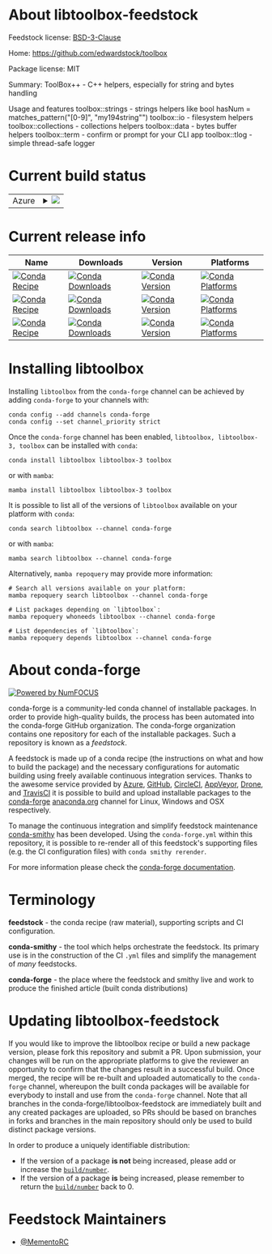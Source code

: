 About libtoolbox-feedstock
==========================

Feedstock license: [BSD-3-Clause](https://github.com/conda-forge/libtoolbox-feedstock/blob/main/LICENSE.txt)

Home: https://github.com/edwardstock/toolbox

Package license: MIT

Summary: ToolBox++ - C++ helpers, especially for string and bytes handling

Usage and features
  toolbox::strings - strings helpers like bool hasNum = matches_pattern("[0-9]", "my194string"")
  toolbox::io - filesystem helpers
  toolbox::collections - collections helpers
  toolbox::data - bytes buffer helpers
  toolbox::term - confirm or prompt for your CLI app
  toolbox::tlog - simple thread-safe logger


Current build status
====================


<table>
    
  <tr>
    <td>Azure</td>
    <td>
      <details>
        <summary>
          <a href="https://dev.azure.com/conda-forge/feedstock-builds/_build/latest?definitionId=23137&branchName=main">
            <img src="https://dev.azure.com/conda-forge/feedstock-builds/_apis/build/status/libtoolbox-feedstock?branchName=main">
          </a>
        </summary>
        <table>
          <thead><tr><th>Variant</th><th>Status</th></tr></thead>
          <tbody><tr>
              <td>linux_64</td>
              <td>
                <a href="https://dev.azure.com/conda-forge/feedstock-builds/_build/latest?definitionId=23137&branchName=main">
                  <img src="https://dev.azure.com/conda-forge/feedstock-builds/_apis/build/status/libtoolbox-feedstock?branchName=main&jobName=linux&configuration=linux%20linux_64_" alt="variant">
                </a>
              </td>
            </tr><tr>
              <td>osx_64</td>
              <td>
                <a href="https://dev.azure.com/conda-forge/feedstock-builds/_build/latest?definitionId=23137&branchName=main">
                  <img src="https://dev.azure.com/conda-forge/feedstock-builds/_apis/build/status/libtoolbox-feedstock?branchName=main&jobName=osx&configuration=osx%20osx_64_" alt="variant">
                </a>
              </td>
            </tr><tr>
              <td>win_64</td>
              <td>
                <a href="https://dev.azure.com/conda-forge/feedstock-builds/_build/latest?definitionId=23137&branchName=main">
                  <img src="https://dev.azure.com/conda-forge/feedstock-builds/_apis/build/status/libtoolbox-feedstock?branchName=main&jobName=win&configuration=win%20win_64_" alt="variant">
                </a>
              </td>
            </tr>
          </tbody>
        </table>
      </details>
    </td>
  </tr>
</table>

Current release info
====================

| Name | Downloads | Version | Platforms |
| --- | --- | --- | --- |
| [![Conda Recipe](https://img.shields.io/badge/recipe-libtoolbox-green.svg)](https://anaconda.org/conda-forge/libtoolbox) | [![Conda Downloads](https://img.shields.io/conda/dn/conda-forge/libtoolbox.svg)](https://anaconda.org/conda-forge/libtoolbox) | [![Conda Version](https://img.shields.io/conda/vn/conda-forge/libtoolbox.svg)](https://anaconda.org/conda-forge/libtoolbox) | [![Conda Platforms](https://img.shields.io/conda/pn/conda-forge/libtoolbox.svg)](https://anaconda.org/conda-forge/libtoolbox) |
| [![Conda Recipe](https://img.shields.io/badge/recipe-libtoolbox--3-green.svg)](https://anaconda.org/conda-forge/libtoolbox-3) | [![Conda Downloads](https://img.shields.io/conda/dn/conda-forge/libtoolbox-3.svg)](https://anaconda.org/conda-forge/libtoolbox-3) | [![Conda Version](https://img.shields.io/conda/vn/conda-forge/libtoolbox-3.svg)](https://anaconda.org/conda-forge/libtoolbox-3) | [![Conda Platforms](https://img.shields.io/conda/pn/conda-forge/libtoolbox-3.svg)](https://anaconda.org/conda-forge/libtoolbox-3) |
| [![Conda Recipe](https://img.shields.io/badge/recipe-toolbox-green.svg)](https://anaconda.org/conda-forge/toolbox) | [![Conda Downloads](https://img.shields.io/conda/dn/conda-forge/toolbox.svg)](https://anaconda.org/conda-forge/toolbox) | [![Conda Version](https://img.shields.io/conda/vn/conda-forge/toolbox.svg)](https://anaconda.org/conda-forge/toolbox) | [![Conda Platforms](https://img.shields.io/conda/pn/conda-forge/toolbox.svg)](https://anaconda.org/conda-forge/toolbox) |

Installing libtoolbox
=====================

Installing `libtoolbox` from the `conda-forge` channel can be achieved by adding `conda-forge` to your channels with:

```
conda config --add channels conda-forge
conda config --set channel_priority strict
```

Once the `conda-forge` channel has been enabled, `libtoolbox, libtoolbox-3, toolbox` can be installed with `conda`:

```
conda install libtoolbox libtoolbox-3 toolbox
```

or with `mamba`:

```
mamba install libtoolbox libtoolbox-3 toolbox
```

It is possible to list all of the versions of `libtoolbox` available on your platform with `conda`:

```
conda search libtoolbox --channel conda-forge
```

or with `mamba`:

```
mamba search libtoolbox --channel conda-forge
```

Alternatively, `mamba repoquery` may provide more information:

```
# Search all versions available on your platform:
mamba repoquery search libtoolbox --channel conda-forge

# List packages depending on `libtoolbox`:
mamba repoquery whoneeds libtoolbox --channel conda-forge

# List dependencies of `libtoolbox`:
mamba repoquery depends libtoolbox --channel conda-forge
```


About conda-forge
=================

[![Powered by
NumFOCUS](https://img.shields.io/badge/powered%20by-NumFOCUS-orange.svg?style=flat&colorA=E1523D&colorB=007D8A)](https://numfocus.org)

conda-forge is a community-led conda channel of installable packages.
In order to provide high-quality builds, the process has been automated into the
conda-forge GitHub organization. The conda-forge organization contains one repository
for each of the installable packages. Such a repository is known as a *feedstock*.

A feedstock is made up of a conda recipe (the instructions on what and how to build
the package) and the necessary configurations for automatic building using freely
available continuous integration services. Thanks to the awesome service provided by
[Azure](https://azure.microsoft.com/en-us/services/devops/), [GitHub](https://github.com/),
[CircleCI](https://circleci.com/), [AppVeyor](https://www.appveyor.com/),
[Drone](https://cloud.drone.io/welcome), and [TravisCI](https://travis-ci.com/)
it is possible to build and upload installable packages to the
[conda-forge](https://anaconda.org/conda-forge) [anaconda.org](https://anaconda.org/)
channel for Linux, Windows and OSX respectively.

To manage the continuous integration and simplify feedstock maintenance
[conda-smithy](https://github.com/conda-forge/conda-smithy) has been developed.
Using the ``conda-forge.yml`` within this repository, it is possible to re-render all of
this feedstock's supporting files (e.g. the CI configuration files) with ``conda smithy rerender``.

For more information please check the [conda-forge documentation](https://conda-forge.org/docs/).

Terminology
===========

**feedstock** - the conda recipe (raw material), supporting scripts and CI configuration.

**conda-smithy** - the tool which helps orchestrate the feedstock.
                   Its primary use is in the construction of the CI ``.yml`` files
                   and simplify the management of *many* feedstocks.

**conda-forge** - the place where the feedstock and smithy live and work to
                  produce the finished article (built conda distributions)


Updating libtoolbox-feedstock
=============================

If you would like to improve the libtoolbox recipe or build a new
package version, please fork this repository and submit a PR. Upon submission,
your changes will be run on the appropriate platforms to give the reviewer an
opportunity to confirm that the changes result in a successful build. Once
merged, the recipe will be re-built and uploaded automatically to the
`conda-forge` channel, whereupon the built conda packages will be available for
everybody to install and use from the `conda-forge` channel.
Note that all branches in the conda-forge/libtoolbox-feedstock are
immediately built and any created packages are uploaded, so PRs should be based
on branches in forks and branches in the main repository should only be used to
build distinct package versions.

In order to produce a uniquely identifiable distribution:
 * If the version of a package **is not** being increased, please add or increase
   the [``build/number``](https://docs.conda.io/projects/conda-build/en/latest/resources/define-metadata.html#build-number-and-string).
 * If the version of a package **is** being increased, please remember to return
   the [``build/number``](https://docs.conda.io/projects/conda-build/en/latest/resources/define-metadata.html#build-number-and-string)
   back to 0.

Feedstock Maintainers
=====================

* [@MementoRC](https://github.com/MementoRC/)

